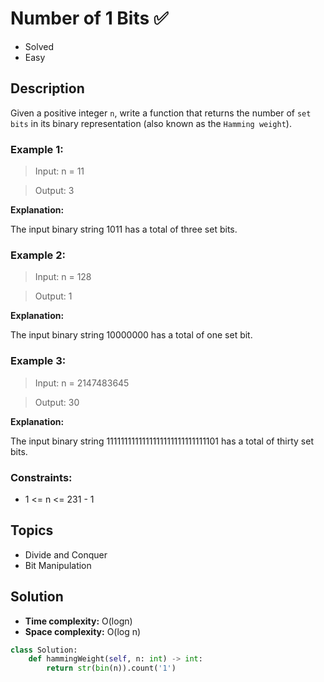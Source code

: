 #  Number of 1 Bits ✅
- Solved
- Easy

## Description 

Given a positive integer `n`, write a function that returns the number of `set bits` in its binary representation (also known as the `Hamming weight`).

### Example 1:

> Input: n = 11

> Output: 3

**Explanation:**

The input binary string 1011 has a total of three set bits.

### Example 2:

> Input: n = 128

> Output: 1

**Explanation:**

The input binary string 10000000 has a total of one set bit.

### Example 3:

> Input: n = 2147483645

> Output: 30

**Explanation:**

The input binary string 1111111111111111111111111111101 has a total of thirty set bits.

 

### Constraints:

- 1 <= n <= 231 - 1

## Topics
- Divide and Conquer
- Bit Manipulation

## Solution 
- **Time complexity:** O(logn)
- **Space complexity:** O(log n)

```py
class Solution:
    def hammingWeight(self, n: int) -> int:
        return str(bin(n)).count('1')
```
